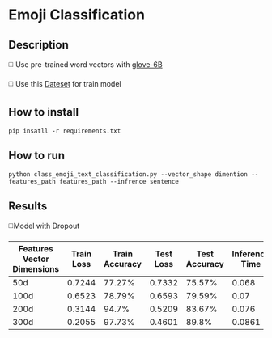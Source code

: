 # Emoji Classification

## Description

◻️ Use pre-trained word vectors with [glove-6B](https://drive.google.com/drive/u/0/folders/1872m1KLAKxc1vDe2FIF080nRBErMdKge)

◻️ Use this [Dateset](https://drive.google.com/drive/u/0/folders/1IdNma6S94cvp07WjjRXHoljxN1UyBy9E) for train model


## How to install
```
pip insatll -r requirements.txt
```

## How to run
```
python class_emoji_text_classification.py --vector_shape dimention --features_path features_path --infrence sentence
```

## Results

◻️Model with Dropout

| Features Vector Dimensions  | Train Loss  | Train Accuracy |  Test Loss |  Test Accuracy | Inference Time |
| ----------------------      | ------      | --------       |   -------  | ---            | ---            |
| 50d                         |   0.7244    |    77.27%      |  0.7332    |    75.57%      |     0.068      | 
| 100d                        |   0.6523    |    78.79%      |  0.6593    |    79.59%      |     0.07       |
| 200d                        |   0.3144    |    94.7%       |  0.5209    |    83.67%      |     0.076      | 
| 300d                        |   0.2055    |    97.73%      |  0.4601    |    89.8%      |     0.0861      | 
